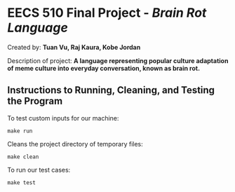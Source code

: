 # EECS 510 Final Project - _Brain Rot Language_

Created by: **Tuan Vu, Raj Kaura, Kobe Jordan**

Description of project: **A language representing popular culture adaptation of meme culture into everyday conversation, known as brain rot.**

## Instructions to Running, Cleaning, and Testing the Program

To test custom inputs for our machine:

`make run`

Cleans the project directory of temporary files:

`make clean`

To run our test cases:

`make test`
